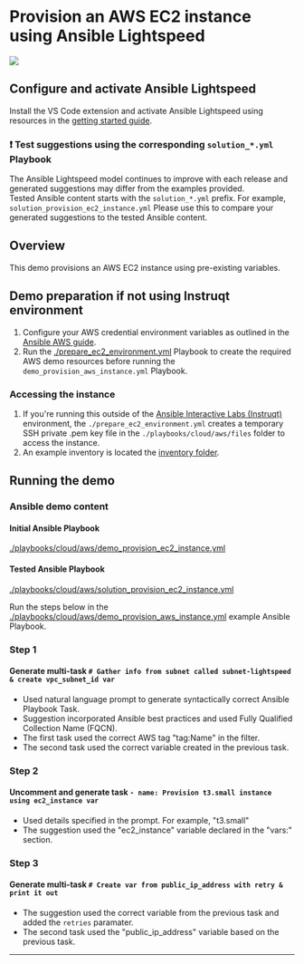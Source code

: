 # Provision an AWS EC2 instance using Ansible Lightspeed

![](../../../assets/img/lightspeed_provision_aws_instance.gif)

## Configure and activate Ansible Lightspeed

Install the VS Code extension and activate Ansible Lightspeed using resources in the [getting started guide](../../../getting_started.md).

### ❗️ Test suggestions using the corresponding `solution_*.yml` Playbook

The Ansible Lightspeed model continues to improve with each release and generated suggestions may differ from the examples provided.  
Tested Ansible content starts with the `solution_*.yml` prefix. For example, `solution_provision_ec2_instance.yml` Please use this to compare your generated suggestions to the tested Ansible content.

## Overview

This demo provisions an AWS EC2 instance using pre-existing variables.

## Demo preparation if not using Instruqt environment

1. Configure your AWS credential environment variables as outlined in the [Ansible AWS guide](https://docs.ansible.com/ansible/latest/collections/amazon/aws/docsite/guide_aws.html#authentication).
2. Run the [./prepare_ec2_environment.yml](./prepare_ec2_environment.yml) Playbook to create the required AWS demo resources before running the `demo_provision_aws_instance.yml` Playbook.

### Accessing the instance

1. If you're running this outside of the [Ansible Interactive Labs (Instruqt)](https://www.redhat.com/en/interactive-labs/ansible) environment, the `./prepare_ec2_environment.yml` creates a temporary SSH private .pem key file in the `./playbooks/cloud/aws/files` folder to access the instance.
2. An example inventory is located the [inventory folder](./inventory/).

## Running the demo

### Ansible demo content

#### Initial Ansible Playbook

[./playbooks/cloud/aws/demo_provision_ec2_instance.yml](./demo_provision_ec2_instance.yml)

#### Tested Ansible Playbook

[./playbooks/cloud/aws/solution_provision_ec2_instance.yml](./solution_provision_ec2_instance.yml)

Run the steps below in the [./playbooks/cloud/aws/demo_provision_aws_instance.yml](./demo_provision_ec2_instance.yml) example Ansible Playbook.

### Step 1

#### Generate multi-task `# Gather info from subnet called subnet-lightspeed & create vpc_subnet_id var`

- Used natural language prompt to generate syntactically correct Ansible Playbook Task.
- Suggestion incorporated Ansible best practices and used Fully Qualified Collection Name (FQCN).
- The first task used the correct AWS tag "tag:Name" in the filter.
- The second task used the correct variable created in the previous task.

### Step 2

#### Uncomment and generate task `- name: Provision t3.small instance using ec2_instance var`

- Used details specified in the prompt. For example, "t3.small"
- The suggestion used the "ec2_instance" variable declared in the "vars:" section.

### Step 3

#### Generate multi-task `# Create var from public_ip_address with retry & print it out`

- The suggestion used the correct variable from the previous task and added the `retries` paramater.
- The second task used the "public_ip_address" variable based on the previous task.

---
